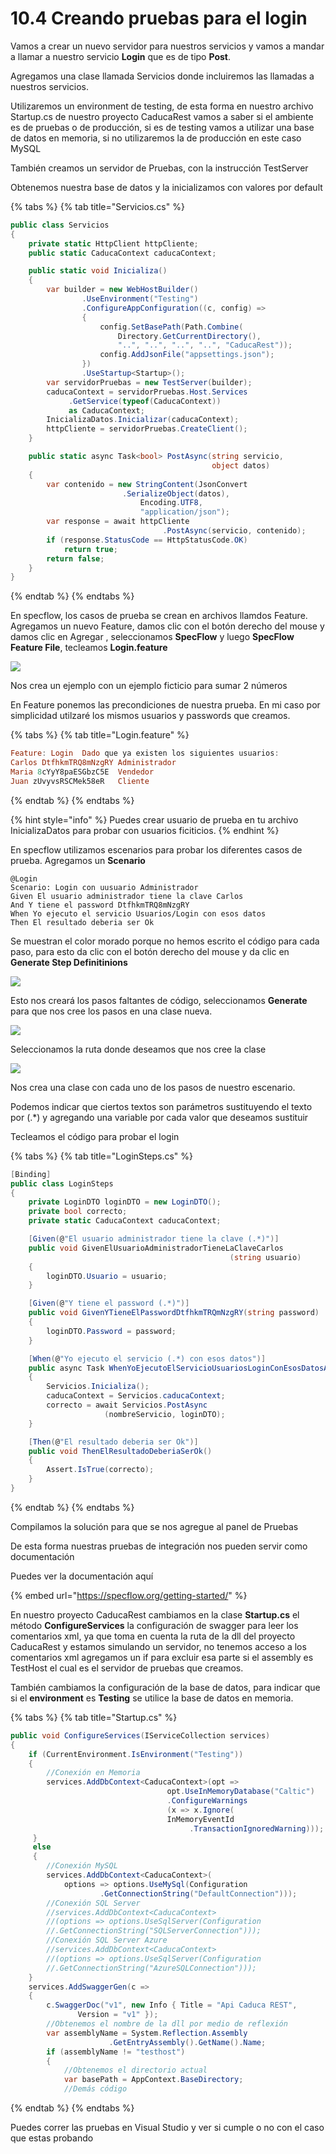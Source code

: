 # 10.4 Creando pruebas para el login

Vamos a crear un nuevo servidor para nuestros servicios y vamos a mandar a llamar a nuestro servicio **Login** que es de tipo **Post**.

Agregamos una clase llamada Servicios donde incluiremos las llamadas a nuestros servicios. 

Utilizaremos un environment de testing, de esta forma en nuestro archivo Startup.cs de nuestro proyecto CaducaRest vamos a saber si el ambiente es de pruebas o de producción, si es de testing vamos a utilizar una base de datos en memoria, si no utilizaremos la de producción en este caso MySQL

También creamos un servidor de Pruebas, con la instrucción TestServer

Obtenemos nuestra base de datos y la inicializamos con valores por default

{% tabs %}
{% tab title="Servicios.cs" %}
```csharp
public class Servicios
{
    private static HttpClient httpCliente;
    public static CaducaContext caducaContext;

    public static void Inicializa()
    {
        var builder = new WebHostBuilder()
                .UseEnvironment("Testing")
                .ConfigureAppConfiguration((c, config) =>
                {
                    config.SetBasePath(Path.Combine(
                        Directory.GetCurrentDirectory(),
                        "..", "..", "..", "..", "CaducaRest"));
                    config.AddJsonFile("appsettings.json");
                })
                .UseStartup<Startup>();
        var servidorPruebas = new TestServer(builder);
        caducaContext = servidorPruebas.Host.Services
             .GetService(typeof(CaducaContext)) 
             as CaducaContext;
        InicializaDatos.Inicializar(caducaContext);
        httpCliente = servidorPruebas.CreateClient();
    }

    public static async Task<bool> PostAsync(string servicio, 
                                             object datos)
    {
        var contenido = new StringContent(JsonConvert
                         .SerializeObject(datos), 
                             Encoding.UTF8, 
                             "application/json");
        var response = await httpCliente
                                  .PostAsync(servicio, contenido);
        if (response.StatusCode == HttpStatusCode.OK)
            return true;
        return false;
    }
}
```
{% endtab %}
{% endtabs %}

En specflow, los casos de prueba se crean en archivos llamdos Feature. Agregamos un nuevo Feature, damos clic con el botón derecho del mouse y damos clic en Agregar , seleccionamos **SpecFlow** y luego **SpecFlow Feature File**, tecleamos **Login.feature**

![](../.gitbook/assets/image%20%2856%29.png)

Nos crea un ejemplo con un ejemplo ficticio para sumar 2 números

En Feature ponemos las precondiciones de nuestra prueba. En mi caso por simplicidad utilzaré los mismos usuarios y passwords que creamos.

{% tabs %}
{% tab title="Login.feature" %}
```haskell
Feature: Login	Dado que ya existen los siguientes usuarios:	
Carlos DtfhkmTRQ8mNzgRY Administrador	
Maria 8cYyY8paESGbzC5E  Vendedor	
Juan zUvyvsRSCMek58eR   Cliente
```
{% endtab %}
{% endtabs %}

{% hint style="info" %}
Puedes crear usuario de prueba en tu archivo InicializaDatos para probar con usuarios ficiticios.
{% endhint %}

En specflow utilizamos escenarios para probar los diferentes casos de prueba. Agregamos un  **Scenario** 

```text
@Login
Scenario: Login con uusuario Administrador	
Given El usuario administrador tiene la clave Carlos	
And Y tiene el password DtfhkmTRQ8mNzgRY		
When Yo ejecuto el servicio Usuarios/Login con esos datos	
Then El resultado deberia ser Ok 
```

Se muestran el color morado porque no hemos escrito el código para cada paso, para esto da clic con el botón derecho del mouse y da  clic en **Generate Step Definitinions**

![](../.gitbook/assets/image%20%28108%29.png)

Esto nos creará los pasos faltantes de código, seleccionamos **Generate** para que nos cree los pasos en una clase nueva.

![](../.gitbook/assets/image%20%28165%29.png)

Seleccionamos la ruta donde deseamos que nos cree la clase

![](../.gitbook/assets/image%20%28271%29.png)

Nos crea una clase con cada uno de los pasos de nuestro escenario.

Podemos indicar que ciertos textos son parámetros sustituyendo el texto por \(.\*\) y agregando una variable por cada valor que deseamos sustituir

Tecleamos el código para probar el login

{% tabs %}
{% tab title="LoginSteps.cs" %}
```csharp
[Binding]
public class LoginSteps
{
    private LoginDTO loginDTO = new LoginDTO();
    private bool correcto;
    private static CaducaContext caducaContext;

    [Given(@"El usuario administrador tiene la clave (.*)")]
    public void GivenElUsuarioAdministradorTieneLaClaveCarlos
                                                 (string usuario)
    {
        loginDTO.Usuario = usuario;
    }

    [Given(@"Y tiene el password (.*)")]
    public void GivenYTieneElPasswordDtfhkmTRQmNzgRY(string password)
    {
        loginDTO.Password = password;
    }

    [When(@"Yo ejecuto el servicio (.*) con esos datos")]
    public async Task WhenYoEjecutoElServicioUsuariosLoginConEsosDatosAsync(string nombreServicio)
    {
        Servicios.Inicializa();
        caducaContext = Servicios.caducaContext;
        correcto = await Servicios.PostAsync
                     (nombreServicio, loginDTO);
    }

    [Then(@"El resultado deberia ser Ok")]
    public void ThenElResultadoDeberiaSerOk()
    {
        Assert.IsTrue(correcto);
    }
}
```
{% endtab %}
{% endtabs %}

Compilamos la solución para que se nos agregue al panel de Pruebas

De esta forma nuestras pruebas de integración nos pueden servir como documentación

Puedes ver la documentación aquí

{% embed url="https://specflow.org/getting-started/" %}

En nuestro proyecto CaducaRest cambiamos en la clase **Startup.cs** el método **ConfigureServices** la configuración de swagger para leer los comentarios xml, ya que toma en cuenta la ruta de la dll del proyecto CaducaRest y estamos simulando un servidor, no tenemos acceso a los comentarios xml agregamos un if para excluir esa parte si el assembly es TestHost el cual es el servidor de pruebas que creamos.

También cambiamos la configuración de la base de datos, para indicar que si el **environment** es **Testing** se utilice la base de datos en memoria.

{% tabs %}
{% tab title="Startup.cs" %}
```csharp
public void ConfigureServices(IServiceCollection services)
{
    if (CurrentEnvironment.IsEnvironment("Testing"))
    {
        //Conexión en Memoria
        services.AddDbContext<CaducaContext>(opt =>
                                   opt.UseInMemoryDatabase("Caltic")
                                   .ConfigureWarnings
                                   (x => x.Ignore(
                                   InMemoryEventId
                                        .TransactionIgnoredWarning)));
     }
     else
     {
        //Conexión MySQL
        services.AddDbContext<CaducaContext>(
            options => options.UseMySql(Configuration
                    .GetConnectionString("DefaultConnection")));
        //Conexión SQL Server
        //services.AddDbContext<CaducaContext>
        //(options => options.UseSqlServer(Configuration
        //.GetConnectionString("SQLServerConnection")));
        //Conexión SQL Server Azure
        //services.AddDbContext<CaducaContext>
        //(options => options.UseSqlServer(Configuration
        //.GetConnectionString("AzureSQLConnection")));
    } 
    services.AddSwaggerGen(c =>
    {
        c.SwaggerDoc("v1", new Info { Title = "Api Caduca REST", 
               Version = "v1" });
        //Obtenemos el nombre de la dll por medio de reflexión
        var assemblyName = System.Reflection.Assembly
                      .GetEntryAssembly().GetName().Name;
        if (assemblyName != "testhost")
        {
            //Obtenemos el directorio actual
            var basePath = AppContext.BaseDirectory;
            //Demás código
```
{% endtab %}
{% endtabs %}

Puedes correr las pruebas en Visual Studio y ver si cumple o no con el caso que estas probando





